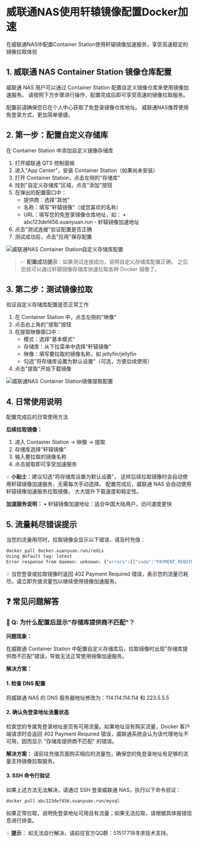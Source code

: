 # 威联通NAS使用轩辕镜像配置Docker加速

在威联通NAS中配置Container Station使用轩辕镜像加速服务，享受高速稳定的镜像拉取体验

## 1. 威联通 NAS Container Station 镜像仓库配置

威联通 NAS 用户可以通过 Container Station 配置自定义镜像仓库来使用镜像加速服务。 请按照下方步骤进行操作，配置完成后即可享受高速的镜像拉取服务。

配置前请确保您已在个人中心获取了免登录镜像仓库地址。 威联通NAS推荐使用免登录方式，更加简单便捷。

## 2. 第一步：配置自定义存储库

在 Container Station 中添加自定义镜像存储库

1. 打开威联通 QTS 控制面板
2. 进入"App Center"，安装 Container Station（如果尚未安装）
3. 打开 Container Station，点击左侧的"存储库"
4. 找到"自定义存储库"区域，点击"添加"按钮
5. 在弹出的配置窗口中：
   - 提供商：选择"其他"
   - 名称：填写"轩辕镜像"（或您喜欢的名称）
   - URL：填写您的免登录镜像仓库地址，如：
     • abc123def456.xuanyuan.run - 轩辕镜像加速地址
6. 点击"测试连接"验证配置是否正确
7. 测试成功后，点击"应用"保存配置

![威联通NAS Container Station自定义存储库配置](https://imgs.xuanyuan.run/img/weiliantong.jpg)

> ✅ **配置成功提示**：如果测试连接成功，说明自定义存储库配置正确。 之后您就可以通过轩辕镜像存储库快速拉取各种 Docker 镜像了。

## 3. 第二步：测试镜像拉取

验证自定义存储库配置是否正常工作

1. 在 Container Station 中，点击左侧的"映像"
2. 点击右上角的"提取"按钮
3. 在提取映像窗口中：
   - 模式：选择"基本模式"
   - 存储库：从下拉菜单中选择"轩辕镜像"
   - 映像：填写要拉取的镜像名称，如 jellyfin/jellyfin
   - 勾选"将存储库设置为默认设置"（可选，方便后续使用）
4. 点击"提取"开始下载镜像

![威联通NAS Container Station镜像提取配置](https://imgs.xuanyuan.run/img/weiliantong2.jpg)

## 4. 日常使用说明

配置完成后的日常使用方法

**后续拉取镜像：**
1. 进入 Container Station → 映像 → 提取
2. 存储库选择"轩辕镜像"
3. 输入要拉取的镜像名称
4. 点击提取即可享受加速服务

💡 **小贴士**：建议勾选"将存储库设置为默认设置"， 这样后续拉取镜像时会自动使用轩辕镜像加速服务，无需每次手动选择。 配置完成后，威联通 NAS 会自动使用轩辕镜像加速服务拉取镜像， 大大提升下载速度和稳定性。

**加速服务说明：**
• 轩辕镜像加速地址：适合中国大陆用户，访问速度更快

## 5. 流量耗尽错误提示

当您的流量用尽时，拉取镜像会显示以下错误，请及时充值：

```bash
docker pull docker.xuanyuan.run/redis
Using default tag: latest
Error response from daemon: unknown: {"errors":[{"code":"PAYMENT_REQUIRED","message":"capacity has use up","detail":[{"Type":"repository","Name":"library/*","Action":"pull"}]}]}
```

💡 当您登录或拉取镜像时返回 402 Payment Required 错误，表示您的流量已耗尽。请立即充值流量包以继续使用镜像加速服务。

## ❓ 常见问题解答

### 🐳 Q: 为什么配置后显示"存储库提供商不匹配"？

**问题现象：**

在威联通 Container Station 中配置自定义存储库后，拉取镜像时出现"存储库提供商不匹配"错误，导致无法正常使用镜像加速服务。

**解决方案：**

#### 1. 检查 DNS 配置
将威联通 NAS 的 DNS 服务器地址修改为：114.114.114.114 和 223.5.5.5

#### 2. 确认免登录地址流量状态
检查您的专属免登录地址是否有可用流量。如果地址没有购买流量，Docker 客户端请求时会返回 402 Payment Required 错误，威联通系统会认为该代理地址不可用，因而显示 "存储库提供商不匹配" 的错误。

**解决方案：** 请前往充值页面购买相应的流量包，确保您的免登录地址有足够的流量支持镜像拉取服务。

#### 3. SSH 命令行验证
如果上述方法无法解决，请通过 SSH 登录威联通 NAS，执行以下命令验证：

```bash
docker pull abc123def456.xuanyuan.run/mysql
```

如果正常拉取，说明免登录地址可用且有流量；如果无法拉取，请根据具体报错信息进行排查。

💡 **提示**： 如无法自行解决，请前往官方QQ群：51517718寻求技术支持。

